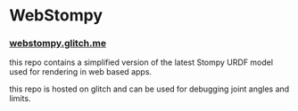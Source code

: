 # WebStompy

### [webstompy.glitch.me](https://webstompy.glitch.me)

this repo contains a simplified version of the latest Stompy URDF model used for rendering in web based apps.

this repo is hosted on glitch and can be used for debugging joint angles and limits.
